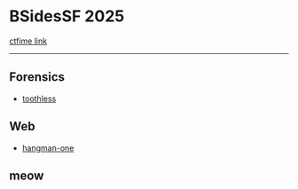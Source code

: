 # BSidesSF 2025

[ctfime link](https://ctftime.org/event/2721)

---
## Forensics
- [toothless](https://github.com/isip-hs-whoami/CTF-writeup/blob/main/BSidesSF%202025/toothless_hangman-one/writeup.md)

## Web
- [hangman-one](https://github.com/isip-hs-whoami/CTF-writeup/blob/main/BSidesSF%202025/toothless_hangman-one/writeup.md)

## meow  

